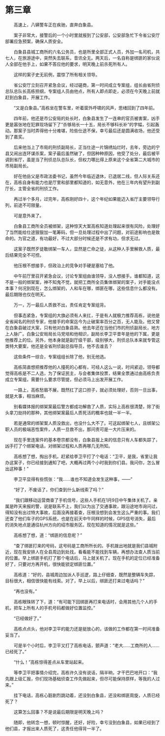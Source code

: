 #	第三章

　　高速上，八辆警车正在疾驰，直奔白象县。

　　案子非常大，接警后的一个小时里就报到了公安部，公安部急忙下令省公安厅部署应急预案，确保人质安全。

　　白象县县城工商所的六名公务员，也是所里全部正式人员，外加一名司机，共七人，在旅游途中，突然失去联系，音讯全无。两天后，一名自称是绑匪的家伙说人全部在他手上，如果不答应他的要求，明天晚上前杀死所有人。

　　这样的案子史无前例，震惊了所有相关领导。

　　省公安厅立刻召开紧急会议，经过磋商，第一时间成立专案组，组长由省刑侦总队总队长高栋担纲，专案组人员由他点，所有人即点即走，必须在今天晚上前就赶到白象县，开展工作。

　　“又是白象县。”高栋坐在警车里，听着窗外呼啸的风声，思绪回到了四年前。

　　四年前，他还是市公安局的处长时，白象县发生了一连串的官员被害案，凶手更是嚣张地在犯罪现场留下了“杀够局长一十五，局长不够科长补”的字幅，引起轰动。那案子当时弄得他十分难堪，险些仕途不保，幸亏最后还是圆满收场，他还受到了嘉奖。

　　后来他当上了市局的刑侦副局长，正当仕途一片锦绣灿烂时，去年，旁边的宁县又闹出连环谋杀案，案子最后虽然破了，但因种种原因，他受了处分，最后被平调到省厅，虽是当了刑侦总队总队长，但权力哪比得上原来这个全省第二大城市的市局副局长。

　　好在他岳父是市政法委书记，虽然今年临近退休，已退居二线，但人际关系还在，高栋自身有能力也是厅里和部里都知道的，如无意外，他在三年内有望升到副厅长，主管全省的刑侦工作。

　　再过半个多月，过完年，高栋刚好四十，这个年纪如果能迈入省厅主要领导行列，前途不可限量。

　　可是意外来了。

　　白象县工商所全员被绑架，这种惊天大案高栋知道处理起来很有风险，处理好了当然能给仕途狠狠加一笔筹码，但一旦处理过程中出了问题，对前途影响也是致命的。为官之道，有功最好，不过大部分时候还是不求有功，但求无过。

　　这案子既然歹徒敢绑架一车人，显然是亡命之徒，从这种人手里解救人质，最后结果完全不可控。

　　他压根不想接手，但政治上的竞争对手硬是塞给了他。

　　中午前厅里召开紧急会议，讨论专案组由谁领导，没人想接手。谁都知道，这不是一般的绑架案，神不知鬼不觉，就把工商所全员集体绑架的案子，对手能没点本事？何况到现在，怎么绑架的，人和车在哪，绑匪在哪，这些信息什么都没有。最后期限也仅在明天。

　　万一，万一最后人质救不出，责任肯定专案组背。

　　但事态紧急，专案组的大旗必须有人来扛，于是有人就极力推荐高栋，说他是全省闻名的刑侦专家，他接手的命案迄今为止破案率百分之百，无人能及。他又曾在白象县破过大案，只有他对白象县熟。他去年还在当他们市的刑侦副局长，地方上人脉广。白象公安局局长马党培和他相识，副局长李卫平昔年是他的下属，更是他推荐上的位。另外，他本身就是副厅级干部，级别够大，刑侦总队本来就专管这类特大要案，他还是全省刑侦副总指导员，他不去谁去？

　　这些条件一综合，专案组组长除了他，别无他选。

　　高栋简直想把推荐他的人撞死的心都有，可经人这么一说，时间紧迫，领导都觉得高栋是不二人选，为了保证民主，与会者集体投票，结果全票通过由高栋负责成立专案组，需要什么要求尽管提，但必须马上出发开展工作。

　　一路上，高栋愁眉不展，既然扛了这口担子，就必须处理好，否则一旦出事，就是大事，相当麻烦。

　　别看媒体报的绑架案最后警方都成功解救了人质，实际上高栋很清楚，除了街头拿刀劫持的那种，其他绑架案最后人质死活的概率也就一半一半。

　　若是通常的绑架案人质没救出，也没什么大不了。可这起绑架七人，且绑架公职人员的极端恶性案件，人质一旦救不出，那问责可是一大片压来的。

　　现在手里连案件的基本卷宗都没有，白象县报上来的信息只有人车都失踪了，凶手打了个绑架电话，对绑架过程和人质再哪几无所知。

　　高栋想了想，掏出手机，赶紧给李卫平打了个电话：“卫平，是我，省里让我办这案子，你已经接到通知了吧，大概再过两个小时我到你们县。我问你，怎么冒出这种事！”

　　李卫平显得有些慌张：“我……谁也不知道会发生这种事，——”

　　“好了，不废话了，你们查到什么新线索了吗？”

　　“我们跟移动运营商查了手机信号，这些人手机在1月9日中午集体关机了。亲属是昨天来报的警，说是联系不上，我们以为出了交通事故，跟沿途地市询问过，得知没有出过特大事故，后面没再接着查，压根没想到会发生这么严重的事。我们还查了他们车子的GPS系统，也是在前天中午同样的时候，GPS信号消失，最后的消失地点是通往杭州方向的绍市服务区。现在知道的情况就是这些。”

　　高栋想了想，道：“绑匪的信息呢？”

　　“查了绑匪打来的号码，这号码是工商所所长的。手机拨出地就是我们县城附近，现在我安排人在全县周边到处找，看看能不能找到车辆，再想办法查人质当前的位置。早上绑匪手机打了那个电话后，马上就关机了。现在手机的定位已经准备好了，只要对方再开机，很快能锁定绑匪位置。”

　　高栋道：“好的，县城周边加派人手巡逻，路上仔细查，既然是整辆车失踪，目标很大，相信很快能有线索。对了，早上以后，绑匪还打来过电话吗？”

　　“再也没有。”

　　高栋眼珠转了下，道：“有可能下回绑匪再打来电话时，会用其他几个人的手机，把车上所有人的手机号码都做好位置监控。”

　　“已经做好了。”

　　高栋点点头，他对李卫平的能力还是挺放心的，该做的工作都在第一时间准备妥当了。

　　可是半个小时后，李卫平又打了高栋电话，颤声道：“老大……工商所的人……已经死了。”

　　“什么！”高栋惊得差点从车里站起来。

　　等李卫平把事情介绍完，高栋许久没有说话，隔半晌，才干巴巴地开口：“我先跟上级汇报，你们现场基础侦查工作先做起来，但尽可能保持原样，等我的人过来。”

　　挂下电话，高栋心脏剧烈跳动着，还没到白象县，还没和绑匪周旋，人质已经死了？

　　这算怎么回事？不是说最后期限是明天晚上吗？

　　随即，他转念一想，顿时惊醒，还好，好险，幸亏没到白象县，如果已经到了他们县，才报出来人质死了，这责任他得背一半了。

